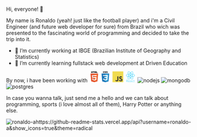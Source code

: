 Hi, everyone! 👋

My name is Ronaldo (yeah! just like the football player) and i'm a Civil Engineer (and future web developer for sure) from Brazil who wich was presented to the fascinating world of programming and decided to take the trip into it.

- 🔭 I’m currently working at IBGE (Brazilian Institute of Geography and Statistics) 
- 🌱 I’m currently learning fullstack web development at Driven Education 

By now, i have been working with <img src="https://raw.githubusercontent.com/devicons/devicon/master/icons/html5/html5-original-wordmark.svg" alt="html5" width="30" height="30"/><img src="https://raw.githubusercontent.com/devicons/devicon/master/icons/css3/css3-original-wordmark.svg" alt="css3" width="30" height="30"/> <img src="https://raw.githubusercontent.com/devicons/devicon/master/icons/javascript/javascript-original.svg" alt="javascript" width="30" height="30"/> <img src="https://raw.githubusercontent.com/devicons/devicon/master/icons/react/react-original-wordmark.svg" alt="react" width="30" height="30"/> <img src="https://cdn.jsdelivr.net/gh/devicons/devicon/icons/nodejs/nodejs-original-wordmark.svg" alt="nodejs" width="30" height="30"/> <img src="https://cdn.jsdelivr.net/gh/devicons/devicon/icons/mongodb/mongodb-original-wordmark.svg" alt="mongodb" width="30" height="30"/> <img src="https://cdn.jsdelivr.net/gh/devicons/devicon/icons/postgresql/postgresql-original-wordmark.svg" alt="postgres" width="30" height="30"/>
          

In case you wanna talk, just send me a hello and we can talk about programming, sports (i love almost all of them), Harry Potter or anything else.

<p><img align="left" src="https://github-readme-stats.vercel.app/api/top-langs?username=ronaldo-a&show_icons=true&locale=en&layout=compact" alt="ronaldo-a" /></p> https://github-readme-stats.vercel.app/api?username=ronaldo-a&show_icons=true&theme=radical

<!--![snake gif](https://github.com/ronaldo-a/ronaldo-a/blob/output/github-contribution-grid-snake.gif)


**ronaldo-a/ronaldo-a** is a ✨ _special_ ✨ repository because its `README.md` (this file) appears on your GitHub profile.

Here are some ideas to get you started:

- 🔭 I’m currently working on ...
- 🌱 I’m currently learning ...
- 👯 I’m looking to collaborate on ...
- 🤔 I’m looking for help with ...
- 💬 Ask me about ...
- 📫 How to reach me: ...
- 😄 Pronouns: ...
- ⚡ Fun fact: ...
-->
